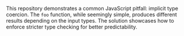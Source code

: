 This repository demonstrates a common JavaScript pitfall: implicit type coercion. The `foo` function, while seemingly simple, produces different results depending on the input types.  The solution showcases how to enforce stricter type checking for better predictability.